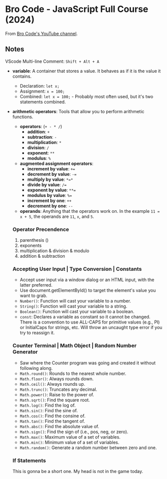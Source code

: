 # Bro Code - JavaScript Full Course (2024)

From [Bro Code's YouTube channel](https://youtu.be/lfmg-EJ8gm4?si=yPvTYS3wx6eC94AE).

## Notes

VScode Multi-line Comment: `Shift + Alt + A`

- **variable**: A container that stores a value. It behaves as if it is the value it contains.
  - Declaration: `let x;`
  - Assignment: `x = 100;`
  - Combined: `let x = 100;` - Probably most often used, but it's two statements combined.
- **arithmetic operators**: Tools that allow you to perform arithmetic functions.
  - **operators**: (`+ - * /`)
    - **addition**: `+`
    - **subtraction**: `-`
    - **multiplication**: `*`
    - **division**: `/`
    - **exponent**: `**`
    - **modulus**: `%`
  - **augmented assignment operators**:
    - **increment by value**: `+=`
    - **decrement by value**: `-=`
    - **multiply by value**: `*=*`
    - **divide by value**: `/=`
    - **exponent by value**: `**=`
    - **modulus by value**: `%=`
    - **increment by one**: `++`
    - **decrement by one**: `--`
  - **operands**: Anything that the operators work on. In the example `11 = x + 5`, the operands are `11`, `x`, and `5`.
  
  ### Operator Precendence

  1. parenthesis ()
  2. exponents
  3. multiplication & division & modulo
  4. addition & subtraction

  ### Accepting User Input | Type Conversion | Constants

  - Accept user input via a window dialog or an HTML input, with the latter preferred.
  - Use document.getElementById() to target the element's value you want to grab.
  - `Number()`: Function will cast your variable to a number.
  - `String()`: Function will cast your variable to a string.
  - `Boolean()`: Function will cast your variable to a boolean.
  - `const`: Declares a variable as constant so it cannot be changed.  There is a convention to use ALL-CAPS for primitive values (e.g., PI) or InitialCaps for strings, etc.  Will throw an uncaught type error if you try to reassign it.

  ### Counter Terminal | Math Object | Random Number Generator

  - Saw where the Counter program was going and created it without following along.
  - `Math.round()`: Rounds to the nearest whole number.
  - `Math.floor()`: Always rounds down.
  - `Math.ceil()`: Always rounds up.
  - `Math.trunc()`: Truncates any decimal.
  - `Math.power()`: Raise to the power of.
  - `Math.sqrt()`: Find the square root.
  - `Math.log()`: Find the log of.
  - `Math.sin()`: Find the sine of.
  - `Math.cos()`: Find the consine of.
  - `Math.tan()`: Find the tangent of.
  - `Math.abs()`: Find the absolute value of.
  - `Math.sign()`: Find the sign of (i.e., pos, neg, or zero).
  - `Math.max()`: Maximum value of a set of variables.
  - `Math.min()`: Minimum value of a set of variables.
  - `Math.random()`: Generate a random number between zero and one.

  ### If Statements

  This is gonna be a short one.  My head is not in the game today.
